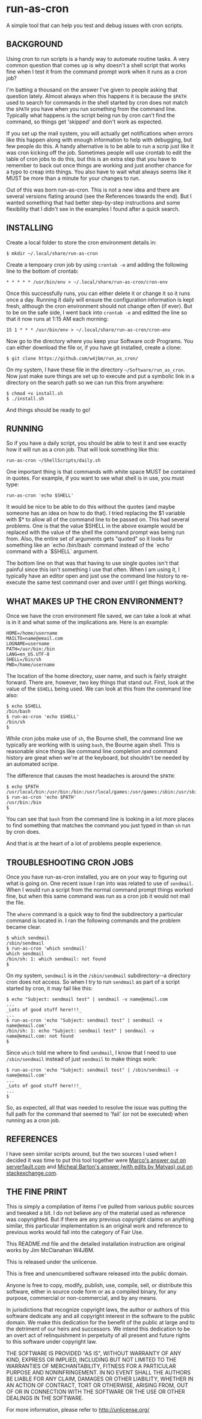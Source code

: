 # run-as-cron
A simple tool that can help you test and debug issues with cron scripts.

## BACKGROUND

Using cron to run scripts is a handy way to automate routine tasks. A very common question that comes up is why doesn't a shell script that works fine when I test it from the command prompt work when it runs as a cron job?

I'm batting a thousand on the answer I've given to people asking that question lately. Almost always when this happens it is because the `$PATH` used to search for commands in the shell started by cron does not match the `$PATH` you have when you run something from the command line. Typically what happens is the script being run by cron can't find the command, so things get 'skipped' and don't work as expected.

If you set up the mail system, you will actually get notifications when errors like this happen along with enough information to help with debugging, but few people do this. A handy alternative is to be able to run a scrip just like it was cron kicking off the job. Sometimes people will use crontab to edit the table of cron jobs to do this, but this is an extra step that you have to remember to back out once things are working and just another chance for a typo to creap into things. You also have to wait what always seems like it MUST be more than a minute for your changes to run.

Out of this was born run-as-cron. This is not a new idea and there are several versions flating around (see the References towards the end). But I wanted something that had better step-by-step instructions and some flexibility that I didn't see in the examples I found after a quick search.

## INSTALLING

Create a local folder to store the cron environment details in:

`$ mkdir ~/.local/share/run-as-cron`

Create a tempoary cron job by using `crontab -e` and adding the following line to the bottom of crontab:

`* * * * * /usr/bin/env > ~/.local/share/run-as-cron/cron-env`

Once this successfully runs, you can either delete it or change it so it runs once a day. Running it daily will ensure the configuration information is kept fresh, although the cron environment should not change often (if ever). But to be on the safe side, I went back into `crontab -e` and editted the line so that it now runs at 1:15 AM each morning:

`15 1 * * * /usr/bin/env > ~/.local/share/run-as-cron/cron-env`

Now go to the directory where you keep your Software ocdr Programs. You can either download the file or, if you have git installed, create a clone:

`$ git clone https://github.com/w4jbm/run_as_cron/`

On my system, I have these file in the directory `~/Software/run_as_cron`. Now just make sure things are set up to execute and put a symbolic link in a directory on the search path so we can run this from anywhere:
```
$ chmod +x install.sh
$ ./install.sh
```
And things should be ready to go!

## RUNNING

So if you have a daily script, you should be able to test it and see exactly how it will run as a cron job. That will look something like this:

`run-as-cron ~/ShellScripts/daily.sh`

One important thing is that commands with white space MUST be contained in quotes. For example, if you want to see what shell is in use, you must type:

`run-as-cron 'echo $SHELL'`

It would be nice to be able to do this without the quotes (and maybe someone has an idea on how to do that). I tried replacing the $1 variable with $* to allow all of the command line to be passed on. This had several problems. One is that the value $SHELL in the above example would be replaced with the value of the shell the command prompt was being run from. Also, the entire set of arguments gets "quoted" so it looks for something like an `echo /bin/bash` command instead of the `echo` command with a `$SHELL` argument.

The bottom line on that was that having to use single quotes isn't that painful since this isn't something I use that often. When I am using it, I typically have an editor open and just use the command line history to re-execute the same test command over and over until I get things working.

## WHAT MAKES UP THE CRON ENVIRONMENT?
Once we have the cron environment file saved, we can take a look at what is in it and what some of the implications are. Here is an example:
```
HOME=/home/username
MAILTO=name@email.com
LOGNAME=username
PATH=/usr/bin:/bin
LANG=en_US.UTF-8
SHELL=/bin/sh
PWD=/home/username
```
The location of the home directory, user name, and such is fairly straight forward. There are, however, two key things that stand out. First, look at the value of the `$SHELL` being used. We can look at this from the command line also:
```
$ echo $SHELL
/bin/bash
$ run-as-cron 'echo $SHELL'
/bin/sh
$ 
```
While cron jobs make use of `sh`, the Bourne shell, the command line we typically are working with is using `bash`, the Bourne again shell. This is reasonable since things like command line completion and command history are great when we're at the keyboard, but shouldn't be needed by an automated scripe.

The difference that causes the most headaches is around the `$PATH`:
```
$ echo $PATH
/usr/local/bin:/usr/bin:/bin:/usr/local/games:/usr/games:/sbin:/usr/sbin
$ run-as-cron 'echo $PATH'
/usr/bin:/bin
$ 
```
You can see that `bash` from the command line is looking in a lot more places to find something that matches the command you just typed in than `sh` run by cron does.

And that is at the heart of a lot of problems people experience.

## TROUBLESHOOTING CRON JOBS

Once you have run-as-cron installed, you are on your way to figuring out what is going on. One recent issue I ran into was related to use of `sendmail`. When I would run a script from the normal command prompt things worked fine, but when this same command was run as a cron job it would not mail the file.

The `where` command is a quick way to find the subdirectory a particular command is located in. I ran the following commands and the problem became clear.
```
$ which sendmail
/sbin/sendmail
$ run-as-cron 'which sendmail'
which sendmail
/bin/sh: 1: which sendmail: not found
$ 
```
On my system, `sendmail` is in the `/sbin/sendmail` subdirectory--a directory cron does not access. So when I try to run `sendmail` as part of a script started by cron, it may fail like this:
```
$ echo "Subject: sendmail test" | sendmail -v name@email.com
...
_Lots of good stuff here!!!_
...
$ run-as-cron 'echo "Subject: sendmail test" | sendmail -v name@email.com'
/bin/sh: 1: echo "Subject: sendmail test" | sendmail -v name@email.com: not found
$
```
Since `which` told me where to find `sendmail`, I know that I need to use `/sbin/sendmail` instead of just `sendmail` to make things work:
```
$ run-as-cron 'echo "Subject: sendmail test" | /sbin/sendmail -v name@email.com'
...
_Lots of good stuff here!!!_
...
$
```
So, as expected, all that was needed to resolve the issue was putting the full path for the command that seemed to 'fail' (or not be executed) when running as a cron job.

## REFERENCES

I have seen similar scripts around, but the two sources I used when I decided it was time to put this tool together were [Marco's answer out on serverfault.com](https://serverfault.com/questions/85893/running-a-cron-job-manually-and-immediately) and [Micheal Barton's answer (with edits by Matyas) out on stackexchange.com](https://unix.stackexchange.com/questions/42715/how-can-i-make-cron-run-a-job-right-now-for-testing-debugging-without-changing).

## THE FINE PRINT

This is simply a compilation of items I've pulled from various public sources and tweaked a bit. I do not believe any of the material used as reference was copyrighted. But if there are any previous copyright claims on anything similar, this particular implementation is an original work and reference to previous works would fall into the category of Fair Use.

This README.md file and the detailed installation instruction are original works by Jim McClanahan W4JBM.

This is released under the unlicense.

This is free and unencumbered software released into the public domain.

Anyone is free to copy, modify, publish, use, compile, sell, or distribute this software, either in source code form or as a compiled binary, for any purpose, commercial or non-commercial, and by any means.

In jurisdictions that recognize copyright laws, the author or authors of this software dedicate any and all copyright interest in the software to the public domain. We make this dedication for the benefit of the public at large and to the detriment of our heirs and successors. We intend this dedication to be an overt act of relinquishment in perpetuity of all present and future rights to this software under copyright law.

THE SOFTWARE IS PROVIDED "AS IS", WITHOUT WARRANTY OF ANY KIND, EXPRESS OR IMPLIED, INCLUDING BUT NOT LIMITED TO THE WARRANTIES OF MERCHANTABILITY, FITNESS FOR A PARTICULAR PURPOSE AND NONINFRINGEMENT. IN NO EVENT SHALL THE AUTHORS BE LIABLE FOR ANY CLAIM, DAMAGES OR OTHER LIABILITY, WHETHER IN AN ACTION OF CONTRACT, TORT OR OTHERWISE, ARISING FROM, OUT OF OR IN CONNECTION WITH THE SOFTWARE OR THE USE OR OTHER DEALINGS IN THE SOFTWARE.

For more information, please refer to <http://unlicense.org/>
